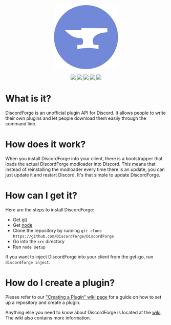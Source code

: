 <p align="center">
  <a href="https://discordforge.me">
    <img src="https://github.com/DiscordForge/DiscordForge/raw/master/discordforge.png"/>
  </a>
</p>
<p align="center">
	<a href="https://travis-ci.org/DiscordForge/DiscordForge">
		<img src="https://travis-ci.org/DiscordForge/DiscordForge.svg?branch=master"/>
	</a>
	<a href="https://www.codacy.com/app/LewisTehMinerz/DiscordForge?utm_source=github.com&amp;utm_medium=referral&amp;utm_content=DiscordForge/DiscordForge&amp;utm_campaign=Badge_Grade">
		<img src="https://img.shields.io/codacy/grade/40a38e8e01834cd29e03bd89a30f6d2e.svg"/>
	</a>
	<a href="https://greenkeeper.io">
		<img src="https://img.shields.io/badge/greenkeeper-enabled-brightgreen.svg"/>
	</a>
	<a href="https://github.com/DiscordForge/DiscordForge/master/LICENSE">
		<img src="https://img.shields.io/badge/license-Apache--2.0-blue.svg"/>
	</a>
	<a href="http://waffle.io/DiscordForge/DiscordForge">
		<img src="https://img.shields.io/waffle/label/DiscordForge/DiscordForge/Ready.svg"/>
	</a>
</p>

# What is it?
DiscordForge is an unofficial plugin API for Discord. It allows people to write their own plugins and let people download them easily through the command line.

# How does it work?
When you install DiscordForge into your client, there is a bootstrapper that loads the actual DiscordForge modloader into Discord. This means that instead of reinstalling the modloader every time there is an update, you can just update it and restart Discord. It's that simple to update DiscordForge.

# How can I get it?
Here are the steps to install DiscordForge:
* Get [git](https://git-scm.com/)
* Get [node](https://nodejs.org/)
* Clone the repository by running `git clone https://github.com/DiscordForge/DiscordForge`
* Go into the `src` directory
* Run `node setup`

If you want to inject DiscordForge into your client from the get-go, run `discordforge inject`.

# How do I create a plugin?
Please refer to our ["Creating a Plugin" wiki page](https://github.com/DiscordForge/DiscordForge/wiki/Creating-a-Plugin) for a guide on how to set up a repository and create a plugin.

Anything else you need to know about DiscordForge is located at the [wiki](https://github.com/DiscordForge/DiscordForge/wiki). The wiki also contains more information.
